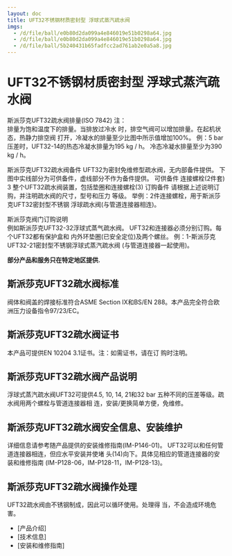 ```yaml
---
layout: doc
title: UFT32不锈钢材质密封型 浮球式蒸汽疏水阀
imgs:
  - /d/file/ball/e0b80d2da099a4e846019e51b0298a64.jpg
  - /d/file/ball/e0b80d2da099a4e846019e51b0298a64.jpg
  - /d/file/ball/5b240431b65fadfcc2ad761ab2e0a5a8.jpg
---
```


# UFT32不锈钢材质密封型 浮球式蒸汽疏水阀

斯派莎克UFT32疏水阀排量(ISO 7842) 注：  
排量为饱和温度下的排量。当排放过冷水 时，排空气阀可以增加排量。在起机状态，热静力排空阀 打开，冷凝水的排量至少比图中所示值增加100%。 例：5 bar压差时，UFT32-14的热态冷凝水排量为195 kg / h。 冷态冷凝水排量至少为390 kg / h。

斯派莎克UFT32疏水阀备件 UFT32为密封免维修型疏水阀，无内部备件提供。 下图中实线部分为可供备件，虚线部分不作为备件提供。 可供备件 连接螺栓(2件套) 3 整个UFT32疏水阀装置，包括垫圈和连接螺栓(3) 订购备件 请根据上述说明订购，并注明疏水阀的尺寸，型号和压力 等级。 举例：2件连接螺栓，用于斯派莎克UFT32密封型不锈钢 浮球疏水阀(与管道连接器相连)。

斯派莎克阀门订购说明  
例如斯派莎克UFT32-32浮球式蒸气疏水阀。 UFT32和连接器必须分别订购。每个UFT32都有保护盒和 内外环垫圈(已安全定位)及两个螺丝。 例：1-斯派莎克UFT32-21密封型不锈钢浮球式蒸汽疏水阀 (与管道连接器一起使用)。

**部分产品和服务只在特定地区提供.**

## 斯派莎克UFT32疏水阀标准

阀体和阀盖的焊接标准符合ASME Section IX和BS/EN 288。本产品完全符合欧洲压力设备指令97/23/EC。

## 斯派莎克UFT32疏水阀证书

本产品可提供EN 10204 3.1证书。注：如需证书，请在订 购时注明。

## 斯派莎克UFT32疏水阀产品说明

浮球式蒸汽疏水阀UFT32可提供4.5, 10, 14, 21和32 bar 五种不同的压差等级。疏水阀用两个螺栓与管道连接器相 连，安装/更换简单方便，免维修。

## 斯派莎克UFT32疏水阀安全信息、安装维护

详细信息请参考随产品提供的安装维修指南(IM-P146-01)。 UFT32可以和任何管道连接器相连，但应水平安装并使堵 头(14)向下。具体见相应的管道连接器的安装和维修指南 (IM-P128-06，IM-P128-11，IM-P128-13)。

## 斯派莎克UFT32疏水阀操作处理

UFT32疏水阀由不锈钢制成，因此可以循环使用。处理得 当，不会造成环境危害。

- [产品介绍]
- [技术信息]
- [安装和维修指南]
